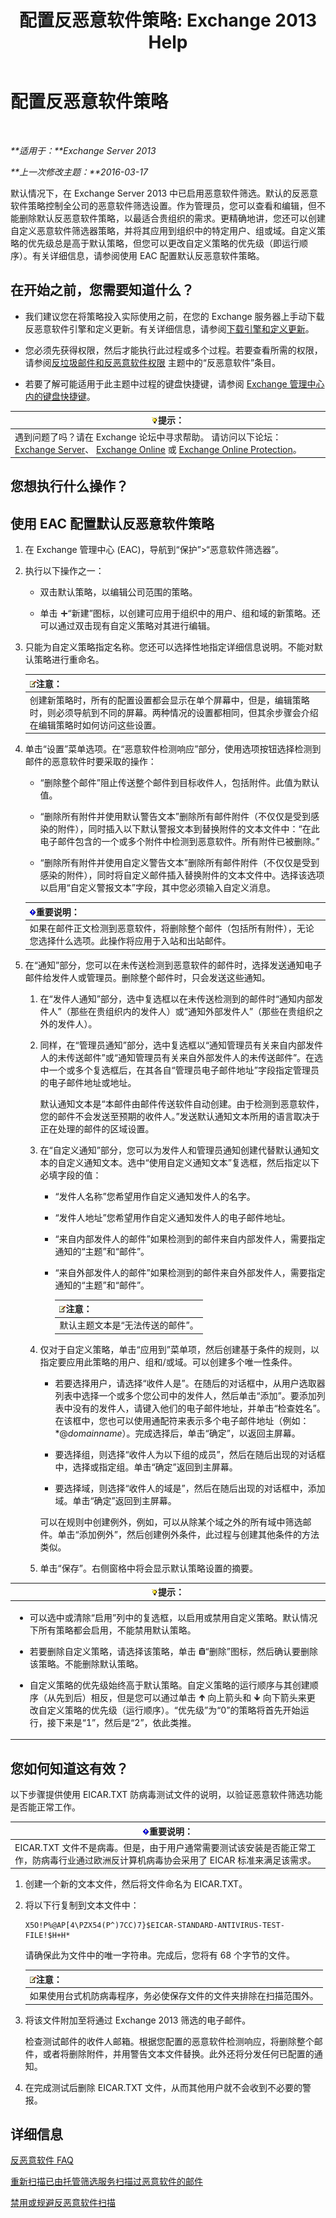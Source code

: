 ﻿---
title: '配置反恶意软件策略: Exchange 2013 Help'
TOCTitle: 配置反恶意软件策略
ms:assetid: e16ac4a2-de5c-4723-8ab6-d9c7ef4ce1b4
ms:mtpsurl: https://technet.microsoft.com/zh-cn/library/JJ150576(v=EXCHG.150)
ms:contentKeyID: 50491817
ms.date: 01/11/2018
mtps_version: v=EXCHG.150
ms.translationtype: HT
---

# 配置反恶意软件策略

 

_**适用于：**Exchange Server 2013_

_**上一次修改主题：**2016-03-17_

默认情况下，在 Exchange Server 2013 中已启用恶意软件筛选。默认的反恶意软件策略控制全公司的恶意软件筛选设置。作为管理员，您可以查看和编辑，但不能删除默认反恶意软件策略，以最适合贵组织的需求。更精确地讲，您还可以创建自定义恶意软件筛选器策略，并将其应用到组织中的特定用户、组或域。自定义策略的优先级总是高于默认策略，但您可以更改自定义策略的优先级（即运行顺序）。有关详细信息，请参阅使用 EAC 配置默认反恶意软件策略。

## 在开始之前，您需要知道什么？

  - 我们建议您在将策略投入实际使用之前，在您的 Exchange 服务器上手动下载反恶意软件引擎和定义更新。有关详细信息，请参阅[下载引擎和定义更新](download-engine-and-definition-updates-exchange-2013-help.md)。

  - 您必须先获得权限，然后才能执行此过程或多个过程。若要查看所需的权限，请参阅[反垃圾邮件和反恶意软件权限](anti-spam-and-anti-malware-permissions-exchange-2013-help.md) 主题中的“反恶意软件”条目。

  - 若要了解可能适用于此主题中过程的键盘快捷键，请参阅 [Exchange 管理中心内的键盘快捷键](keyboard-shortcuts-in-the-exchange-admin-center-exchange-online-protection-help.md)。

<table>
<thead>
<tr class="header">
<th><img src="images/Bb124558.tip(EXCHG.150).gif" title="提示" alt="提示" />提示：</th>
</tr>
</thead>
<tbody>
<tr class="odd">
<td>遇到问题了吗？请在 Exchange 论坛中寻求帮助。 请访问以下论坛：<a href="https://go.microsoft.com/fwlink/p/?linkid=60612">Exchange Server</a>、 <a href="https://go.microsoft.com/fwlink/p/?linkid=267542">Exchange Online</a> 或 <a href="https://go.microsoft.com/fwlink/p/?linkid=285351">Exchange Online Protection</a>。</td>
</tr>
</tbody>
</table>


## 您想执行什么操作？

## 使用 EAC 配置默认反恶意软件策略

1.  在 Exchange 管理中心 (EAC)，导航到“保护”\>“恶意软件筛选器”。

2.  执行以下操作之一：
    
      - 双击默认策略，以编辑公司范围的策略。
    
      - 单击 ![添加图标](images/JJ218640.c1e75329-d6d7-4073-a27d-498590bbb558(EXCHG.150).gif "添加图标")“新建”图标，以创建可应用于组织中的用户、组和域的新策略。还可以通过双击现有自定义策略对其进行编辑。

3.  只能为自定义策略指定名称。您还可以选择性地指定详细信息说明。不能对默认策略进行重命名。
    
    <table>
    <thead>
    <tr class="header">
    <th><img src="images/Bb124558.note(EXCHG.150).gif" title="注意" alt="注意" />注意：</th>
    </tr>
    </thead>
    <tbody>
    <tr class="odd">
    <td>创建新策略时，所有的配置设置都会显示在单个屏幕中，但是，编辑策略时，则必须导航到不同的屏幕。两种情况的设置都相同，但其余步骤会介绍在编辑策略时如何访问这些设置。</td>
    </tr>
    </tbody>
    </table>


4.  单击“设置”菜单选项。在“恶意软件检测响应”部分，使用选项按钮选择检测到邮件的恶意软件时要采取的操作：
    
      - “删除整个邮件”阻止传送整个邮件到目标收件人，包括附件。此值为默认值。
    
      - “删除所有附件并使用默认警告文本”删除所有邮件附件（不仅仅是受到感染的附件），同时插入以下默认警报文本到替换附件的文本文件中：“在此电子邮件包含的一个或多个附件中检测到恶意软件。所有附件已被删除。”
    
      - “删除所有附件并使用自定义警告文本”删除所有邮件附件（不仅仅是受到感染的附件），同时将自定义邮件插入替换附件的文本文件中。选择该选项以启用“自定义警报文本”字段，其中您必须输入自定义消息。
    
    <table>
    <thead>
    <tr class="header">
    <th><img src="images/Bb124558.important(EXCHG.150).gif" title="重要说明" alt="重要说明" />重要说明：</th>
    </tr>
    </thead>
    <tbody>
    <tr class="odd">
    <td>如果在邮件正文检测到恶意软件，将删除整个邮件（包括所有附件），无论您选择什么选项。此操作将应用于入站和出站邮件。</td>
    </tr>
    </tbody>
    </table>


5.  在“通知”部分，您可以在未传送检测到恶意软件的邮件时，选择发送通知电子邮件给发件人或管理员。删除整个邮件时，只会发送这些通知。
    
    1.  在“发件人通知”部分，选中复选框以在未传送检测到的邮件时“通知内部发件人”（那些在贵组织内的发件人）或“通知外部发件人”（那些在贵组织之外的发件人）。
    
    2.  同样，在“管理员通知”部分，选中复选框以“通知管理员有关来自内部发件人的未传送邮件”或“通知管理员有关来自外部发件人的未传送邮件”。在选中一个或多个复选框后，在其各自“管理员电子邮件地址”字段指定管理员的电子邮件地址或地址。
        
        默认通知文本是“本邮件由邮件传送软件自动创建。由于检测到恶意软件，您的邮件不会发送至预期的收件人。”发送默认通知文本所用的语言取决于正在处理的邮件的区域设置。
    
    3.  在“自定义通知”部分，您可以为发件人和管理员通知创建代替默认通知文本的自定义通知文本。选中“使用自定义通知文本”复选框，然后指定以下必填字段的值：
        
          - “发件人名称”您希望用作自定义通知发件人的名字。
        
          - “发件人地址”您希望用作自定义通知发件人的电子邮件地址。
        
          - “来自内部发件人的邮件”如果检测到的邮件来自内部发件人，需要指定通知的“主题”和“邮件”。
        
          - “来自外部发件人的邮件”如果检测到的邮件来自外部发件人，需要指定通知的“主题”和“邮件”。
            
            <table>
            <thead>
            <tr class="header">
            <th><img src="images/Bb124558.note(EXCHG.150).gif" title="注意" alt="注意" />注意：</th>
            </tr>
            </thead>
            <tbody>
            <tr class="odd">
            <td>默认主题文本是“无法传送的邮件”。</td>
            </tr>
            </tbody>
            </table>
    
    4.  仅对于自定义策略，单击“应用到”菜单项，然后创建基于条件的规则，以指定要应用此策略的用户、组和/或域。可以创建多个唯一性条件。
        
          - 若要选择用户，请选择“收件人是”。在随后的对话框中，从用户选取器列表中选择一个或多个您公司中的发件人，然后单击“添加”。要添加列表中没有的发件人，请键入他们的电子邮件地址，并单击“检查姓名”。在该框中，您也可以使用通配符来表示多个电子邮件地址（例如：\*@*domainname*）。完成选择后，单击“确定”，以返回主屏幕。
        
          - 要选择组，则选择“收件人为以下组的成员”，然后在随后出现的对话框中，选择或指定组。单击“确定”返回到主屏幕。
        
          - 要选择域，则选择“收件人的域是”，然后在随后出现的对话框中，添加域。单击“确定”返回到主屏幕。
        
        可以在规则中创建例外，例如，可以从除某个域之外的所有域中筛选邮件。单击“添加例外”，然后创建例外条件，此过程与创建其他条件的方法类似。
    
    5.  单击“保存”。右侧窗格中将会显示默认策略设置的摘要。

<table>
<colgroup>
<col style="width: 100%" />
</colgroup>
<thead>
<tr class="header">
<th><img src="images/Bb124558.tip(EXCHG.150).gif" title="提示" alt="提示" />提示：</th>
</tr>
</thead>
<tbody>
<tr class="odd">
<td><ul>
<li><p>可以选中或清除“启用”列中的复选框，以启用或禁用自定义策略。默认情况下所有策略都会启用，不能禁用默认策略。</p></li>
<li><p>若要删除自定义策略，请选择该策略，单击 <img src="images/JJ657511.14f639f6-61e8-4418-bbfb-0db14de9d2f5(EXCHG.150).gif" title="删除图标" alt="删除图标" />“删除”图标，然后确认要删除该策略。不能删除默认策略。</p></li>
<li><p>自定义策略的优先级始终高于默认策略。自定义策略的运行顺序与其创建顺序（从先到后）相反，但是您可以通过单击 <img src="images/JJ150576.1732c727-328b-4a1a-b84d-6d7252c7dcab(EXCHG.150).gif" title="向上键图标" alt="向上键图标" /> 向上箭头和 <img src="images/JJ150576.ef5ca57d-a033-457b-bd92-6361877c33d0(EXCHG.150).gif" title="向下键图标" alt="向下键图标" /> 向下箭头来更改自定义策略的优先级（运行顺序）。“优先级”为“0”的策略将首先开始运行，接下来是“1”，然后是“2”，依此类推。</p></li>
</ul></td>
</tr>
</tbody>
</table>


## 您如何知道这有效？

以下步骤提供使用 EICAR.TXT 防病毒测试文件的说明，以验证恶意软件筛选功能是否能正常工作。

<table>
<thead>
<tr class="header">
<th><img src="images/Bb124558.important(EXCHG.150).gif" title="重要说明" alt="重要说明" />重要说明：</th>
</tr>
</thead>
<tbody>
<tr class="odd">
<td>EICAR.TXT 文件不是病毒。但是，由于用户通常需要测试该安装是否能正常工作，防病毒行业通过欧洲反计算机病毒协会采用了 EICAR 标准来满足该需求。</td>
</tr>
</tbody>
</table>


1.  创建一个新的文本文件，然后将文件命名为 EICAR.TXT。

2.  将以下行复制到文本文件中：
    
        X5O!P%@AP[4\PZX54(P^)7CC)7}$EICAR-STANDARD-ANTIVIRUS-TEST-FILE!$H+H*
    
    请确保此为文件中的唯一字符串。完成后，您将有 68 个字节的文件。
    
    <table>
    <thead>
    <tr class="header">
    <th><img src="images/Bb124558.note(EXCHG.150).gif" title="注意" alt="注意" />注意：</th>
    </tr>
    </thead>
    <tbody>
    <tr class="odd">
    <td>如果使用台式机防病毒程序，务必使保存文件的文件夹排除在扫描范围外。</td>
    </tr>
    </tbody>
    </table>


3.  将该文件附加至将通过 Exchange 2013 筛选的电子邮件。
    
    检查测试邮件的收件人邮箱。根据您配置的恶意软件检测响应，将删除整个邮件，或者将删除附件，并用警告文本文件替换。此外还将分发任何已配置的通知。

4.  在完成测试后删除 EICAR.TXT 文件，从而其他用户就不会收到不必要的警报。

## 详细信息

[反恶意软件 FAQ](anti-malware-faq-exchange-2013-help.md)

[重新扫描已由托管筛选服务扫描过恶意软件的邮件](rescan-messages-already-malware-scanned-by-the-hosted-filtering-service-exchange-2013-help.md)

[禁用或规避反恶意软件扫描](disable-or-bypass-anti-malware-scanning-exchange-2013-help.md)

